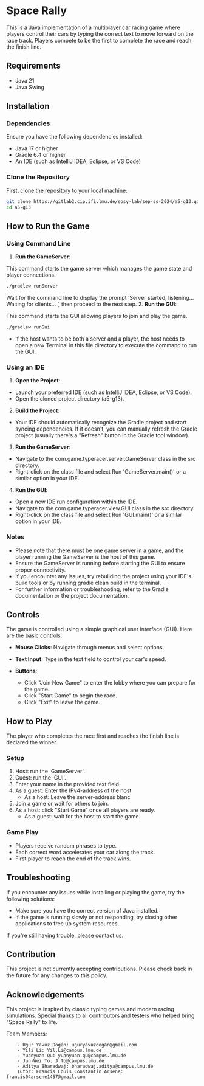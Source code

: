 # Space Rally

This is a Java implementation of a multiplayer car racing game where players control their cars by typing the correct text to move forward on the race track. Players compete to be the first to complete the race and reach the finish line.

## Requirements
* Java 21
* Java Swing

## Installation

### Dependencies
Ensure you have the following dependencies installed:
- Java 17 or higher
- Gradle 6.4 or higher
- An IDE (such as IntelliJ IDEA, Eclipse, or VS Code)

### Clone the Repository
First, clone the repository to your local machine:

```bash
git clone https://gitlab2.cip.ifi.lmu.de/sosy-lab/sep-ss-2024/a5-g13.git
cd a5-g13
```

## How to Run the Game
### Using Command Line
1. **Run the GameServer**:
   
This command starts the game server which manages the game state and player connections.
```bash
./gradlew runServer
```
Wait for the command line to display the prompt ‘Server started, listening...
Waiting for clients... ’, then proceed to the next step.
2. **Run the GUI**:

This command starts the GUI allowing players to join and play the game.

```bash
./gradlew runGui
```
- If the host wants to be both a server and a player, the host needs to open a new Terminal in this file directory to execute the command to run the GUI.


### Using an IDE

1. **Open the Project**:

- Launch your preferred IDE (such as IntelliJ IDEA, Eclipse, or VS Code).
- Open the cloned project directory (a5-g13).

2. **Build the Project**:

- Your IDE should automatically recognize the Gradle project and start syncing dependencies. If it doesn't, you can manually refresh the Gradle project (usually there's a "Refresh" button in the Gradle tool window).

3. **Run the GameServer**:

- Navigate to the com.game.typeracer.server.GameServer class in the src directory.
- Right-click on the class file and select Run 'GameServer.main()' or a similar option in your IDE.

4. **Run the GUI**:

- Open a new IDE run configuration within the IDE.
- Navigate to the com.game.typeracer.view.GUI class in the src directory.
- Right-click on the class file and select Run 'GUI.main()' or a similar option in your IDE.

### Notes
- Please note that there must be one game server in a game, and the player running the GameServer is the host of this game.
- Ensure the GameServer is running before starting the GUI to ensure proper connectivity.
- If you encounter any issues, try rebuilding the project using your IDE's build tools or by running gradle clean build in the terminal.
- For further information or troubleshooting, refer to the Gradle documentation or the project documentation.


## Controls
The game is controlled using a simple graphical user interface (GUI). Here are the basic controls:

* **Mouse Clicks**: Navigate through menus and select options.
* **Text Input**: Type in the text field to control your car's speed.

* **Buttons**:
    - Click "Join New Game" to enter the lobby where you can prepare for the game.
    - Click "Start Game" to begin the race.
    - Click "Exit" to leave the game.

## How to Play
The player who completes the race first and reaches the finish line is declared the winner.

### Setup
1. Host: run the 'GameServer'.
2. Guest: run the 'GUI'.
3. Enter your name in the provided text field.
4. As a guest: Enter the IPv4-address of the host
   - As a host: Leave the server-address blanc
5. Join a game or wait for others to join.
6. As a host: click "Start Game" once all players are ready.
   - As a guest: wait for the host to start the game.


### Game Play

- Players receive random phrases to type.
- Each correct word accelerates your car along the track.
- First player to reach the end of the track wins.

## Troubleshooting
If you encounter any issues while installing or playing the game, try the following solutions:

- Make sure you have the correct version of Java installed.
- If the game is running slowly or not responding, try closing other applications to free up system resources.

If you're still having trouble, please contact us.

## Contribution
This project is not currently accepting contributions. Please check back in the future for any changes to this policy.

## Acknowledgements
This project is inspired by classic typing games and modern racing simulations. Special thanks to all contributors and testers who helped bring "Space Rally" to life.

Team Members: 
      
        - Ugur Yavuz Dogan: uguryavuzdogan@gmail.com
        - Yili Li: Yil.Li@campus.lmu.de
        - Yuanyuan Qu: yuanyuan.qu@campus.lmu.de
        - Jun-Wei To: J.To@campus.lmu.de
        - Aditya Bharadwaj: bharadwaj.aditya@campus.lmu.de
        Tutor: Francis Louis Constantin Arsene: francis04arsene1457@gmail.com

